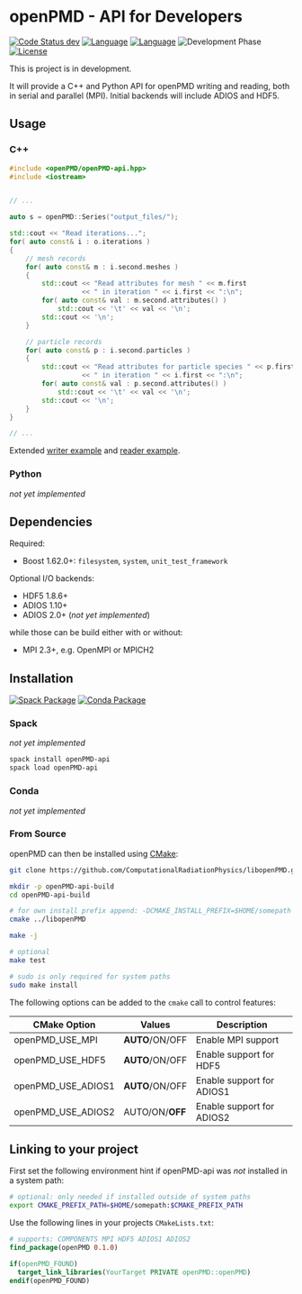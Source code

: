 openPMD - API for Developers
============================

[![Code Status dev](https://img.shields.io/travis/ComputationalRadiationPhysics/libopenPMD/dev.svg?label=dev)](https://travis-ci.org/ComputationalRadiationPhysics/libopenPMD/branches)
[![Language](https://img.shields.io/badge/language-C%2B%2B11-orange.svg)](https://isocpp.org/)
[![Language](https://img.shields.io/badge/language-Python3-orange.svg)](https://www.python.org/)
![Development Phase](https://img.shields.io/badge/phase-unstable-yellow.svg)
[![License](https://img.shields.io/badge/license-LGPLv3-blue.svg?label=openPMD-api)](https://www.gnu.org/licenses/lgpl-3.0.html)

This is project is in development.

It will provide a C++ and Python API for openPMD writing and reading, both in serial and parallel (MPI).
Initial backends will include ADIOS and HDF5.

## Usage

### C++

```C++
#include <openPMD/openPMD-api.hpp>
#include <iostream>


// ...

auto s = openPMD::Series("output_files/");

std::cout << "Read iterations...";
for( auto const& i : o.iterations )
{
    // mesh records
    for( auto const& m : i.second.meshes )
    {
        std::cout << "Read attributes for mesh " << m.first
                  << " in iteration " << i.first << ":\n";
        for( auto const& val : m.second.attributes() )
            std::cout << '\t' << val << '\n';
        std::cout << '\n';
    }

    // particle records
    for( auto const& p : i.second.particles )
    {
        std::cout << "Read attributes for particle species " << p.first
                  << " in iteration " << i.first << ":\n";
        for( auto const& val : p.second.attributes() )
            std::cout << '\t' << val << '\n';
        std::cout << '\n';
    }
}

// ...
```

Extended [writer example](writer.cpp) and [reader example](reader.cpp).

### Python

*not yet implemented*

## Dependencies

Required:
* Boost 1.62.0+: `filesystem`, `system`, `unit_test_framework`

Optional I/O backends:
* HDF5 1.8.6+
* ADIOS 1.10+
* ADIOS 2.0+ (*not yet implemented*)

while those can be build either with or without:
* MPI 2.3+, e.g. OpenMPI or MPICH2

## Installation

[![Spack Package](https://img.shields.io/badge/spack.io-notyet-yellow.svg)](https://spack.io)
[![Conda Package](https://img.shields.io/badge/conda.io-notyet-yellow.svg)](https://conda.io)

### Spack

*not yet implemented*

```bash
spack install openPMD-api
spack load openPMD-api
```

### Conda

*not yet implemented*

### From Source

openPMD can then be installed using [CMake](http://cmake.org/):

```bash
git clone https://github.com/ComputationalRadiationPhysics/libopenPMD.git

mkdir -p openPMD-api-build
cd openPMD-api-build

# for own install prefix append: -DCMAKE_INSTALL_PREFIX=$HOME/somepath
cmake ../libopenPMD

make -j

# optional
make test

# sudo is only required for system paths
sudo make install
```

The following options can be added to the `cmake` call to control features:

| CMake Option       | Values           | Description               |
|--------------------|------------------|---------------------------|
| openPMD_USE_MPI    | **AUTO**/ON/OFF  | Enable MPI support        |
| openPMD_USE_HDF5   | **AUTO**/ON/OFF  | Enable support for HDF5   |
| openPMD_USE_ADIOS1 | **AUTO**/ON/OFF  | Enable support for ADIOS1 |
| openPMD_USE_ADIOS2 | AUTO/ON/**OFF**  | Enable support for ADIOS2 |

## Linking to your project

First set the following environment hint if openPMD-api was *not* installed in a system path:

```bash
# optional: only needed if installed outside of system paths
export CMAKE_PREFIX_PATH=$HOME/somepath:$CMAKE_PREFIX_PATH
```

Use the following lines in your projects `CMakeLists.txt`:
```cmake
# supports: COMPONENTS MPI HDF5 ADIOS1 ADIOS2
find_package(openPMD 0.1.0)

if(openPMD_FOUND)
  target_link_libraries(YourTarget PRIVATE openPMD::openPMD)
endif(openPMD_FOUND)
```
